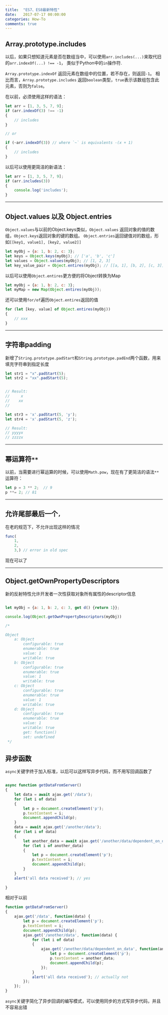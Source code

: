 ```yaml
---
title:  "ES7、ES8最新特性"
date:   2017-07-17 00:00:00
categories: How-To
comments: true
---
```


## Array.prototype.includes

以后，如果只想知道元素是否在数组当中，可以使用`arr.includes(...)`来取代旧的`arr.indexOf(...) !== -1`，
类似于Python中的`in`操作符.

`Array.prototype.indexOf` 返回元素在数组中的位置，若不存在，则返回`-1`。
相比而言，`Array.prototype.includes` 返回`boolean`类型，`true`表示该数组包含此元素，否则为`false`。


在以前，必须使用这样的语法：


```javascript
let arr = [1, 3, 5, 7, 9];
if (arr.indexOf(3) !== -1)
{
    // includes
}

// or

if (~arr.indexOf(3)) // where `~` is equivalents -(x + 1)
{
    // includes    
}
```

以后可以使用更简洁的新语法：

```javascript
let arr = [1, 3, 5, 7, 9];
if (arr.includes(3))
{
    console.log('includes');
}
```
---
## Object.values 以及 Object.entries

`Object.values`与以前的Object.keys类似，`Object.values` 返回对象的值的数组，`Object.keys`返回对象的键的数组。
`Object.entries`返回键值对的数组，形如`[[key1, value1], [key2, value2]]`

```javascript
let myObj = {a: 1, b: 2, c: 3};
let keys = Object.keys(myObj); // ['a', 'b', 'c']
let values = Object.values(myObj); // [1, 2, 3]
let key_value_pair = Object.entires(myObj); // [[a, 1], [b, 2], [c, 3]]
```
以后可以使用`Object.entires`更方便的将Object转换为Map

```javascript
let myObj = {a: 1, b: 2, c: 3};
let myMap = new Map(Object.entires(myObj));
```
还可以使用`for/of`遍历`Object.entires`返回的值

```javascript
for (let [key, value] of Object.entires(myObj))
{
    // xxx    
}
```
---

## 字符串padding
新增了`String.prototype.padStart`和`String.prototype.padEnd`两个函数，用来填充字符串到指定长度
```javascript
let str1 = "x".padStart(5);
let str2 = "xx".padStart(5);


// Result:
//     x
//    xx
//

let str3 = 'x'.padStart(5, 'y');
let str4 = 'x'.padStart(5, 'z');

// Result:
// yyyyx
// zzzzx
```

---
## 幂运算符`**`

以前，当需要进行幂运算的时候，可以使用`Math.pow`，现在有了更简洁的语法`**`运算符：

```javascript
let p = 3 ** 2;  // 9 
p **= 2; // 81
```

---
## 允许尾部最后一个`,`

在老的规范下，不允许出现这样的情况
```javascript
func(
    1,
    2,
    3,) // error in old spec
```
现在可以了

---
## Object.getOwnPropertyDescriptors

新的反射特性允许开发者一次性获取对象所有属性的descriptor信息

```javascript

let myObj = {a: 1, b: 2, c: 3, get d() {return 1}};

console.log(Object.getOwnPropertyDescriptors(myObj))

/*

Object
    a: Object
        configurable: true
        enumerable: true
        value: 1
        writable: true
    b: Object
        configurable: true
        enumerable: true
        value: 1
        writable: true
    c: Object
        configurable: true
        enumerable: true
        value: 1
        writable: true
    d: Object
        configurable: true
        enumerable: true
        value: 1
        writable: true
        get: function()
        set: undefined
 */
```

## 异步函数

`async`关键字终于加入标准，以后可以这样写异步代码，而不用写回调函数了
```javascript

async function getDataFromServer()
{
    let data = await ajax.get('/data');
    for (let i of data)
    {
        let p = document.createElement('p');
        p.textContent = i;
        document.appendChild(p);
    }
    data = await ajax.get('/another/data');
    for (let i of data)
    {
        let another_data = await ajax.get('/another/data/dependent_on_data');
        for (let i of another_data)
        {
            let p = document.createElement('p');
            p.textContent = i;
            document.appendChild(p);
        }
    }
    alert('all data received'); // yes
    
}
```
相对于以前
```javascript
function getDataFromServer()
{
    ajax.get('/data', function(data) {
        let p = document.createElement('p');
        p.textContent = i;
        document.appendChild(p);
        ajax.get('/another/data', function(data) {
            for (let i of data)
            {
                ajax.get('/another/data/dependent_on_data', function(another_data) {
                    let p = document.createElement('p');
                    p.textContent = another_data;
                    document.appendChild(p);
                });
            }
            alert('all data received'); // actually not
        });
    });
}
```
`async`关键字简化了异步回调的编写模式，可以使用同步的方式写异步代码，并且不容易出错
